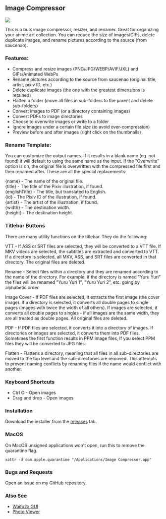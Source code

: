## Image Compressor

<img src="assets/images/readme.png">

This is a bulk image compressor, resizer, and renamer. Great for organizing your anime art collection. You can reduce the size of images/GIFs, delete duplicate images, and rename pictures according to the source (from saucenao).

### Features:
- Compress and resize images (PNG/JPG/WEBP/AVIF/JXL) and GIFs/Animated WebPs
- Rename pictures according to the source from saucenao (original title, artist, pixiv ID, etc.)
- Delete duplicate images (the one with the greatest dimensions is retained)
- Flatten a folder (move all files in sub-folders to the parent and delete sub-folders)
- Convert images to PDF (or a directory containing images)
- Convert PDFs to image directories
- Choose to overwrite images or write to a folder
- Ignore images under a certain file size (to avoid over-compression)
- Preview before and after images (right click on the thumbnails)

### Rename Template:
You can customize the output names. If it results in a blank name (eg. not found) it will default to using the same name as the input. If the "Overwrite" option is on, the original file is overwritten with the compressed file first and then renamed after. These are all the special replacements:

{name} - The name of the original file. \
{title} - The title of the Pixiv illustration, if found. \
{englishTitle} - The title, but translated to English. \
{id} - The Pixiv ID of the illustration, if found. \
{artist} - The artist of the illustration, if found. \
{width} - The destination width. \
{height} - The destination height.

### Titlebar Buttons
There are many utility functions on the titlebar. They do the following:

VTT - If ASS or SRT files are selected, they will be converted to a VTT file. If MKV videos are selected, the subtitles are
extracted and converted to VTT. If a directory is selected, all MKV, ASS, and SRT files are converted in that directory. The original files are deleted.

Rename - Select files within a directory and they are renamed according to the name of the directory. For example, if the directory is named 
"Yuru Yuri" the files will be renamed "Yuru Yuri 1", "Yuru Yuri 2", etc. going by alphabetic order.

Image Cover - If PDF files are selected, it extracts the first image (the cover image). If a directory is selected, it converts all double
pages to single pages (images with twice the width of all others). If images are selected, it converts all double pages to singles - if all images are the same width,
they are all treated as double pages. All original files are deleted.

PDF -  If PDF files are selected, it converts it into a directory of images. If directories or images are selected, it converts them into PDF files. Sometimes the first function results in PPM image files, if you select PPM files they will be converted to JPG files.

Flatten - Flattens a directory, meaning that all files in all sub-directories are moved to the top level and the sub-directories are removed. This
attempts to prevent naming conflicts by renaming files if the name would conflict with another.


### Keyboard Shortcuts
- Ctrl O - Open images
- Drag and drop - Open images

### Installation

Download the installer from the [releases](https://github.com/Moebytes/Image-Compressor/releases) tab.

### MacOS

On MacOS unsigned applications won't open, run this to remove the quarantine flag.
```
xattr -d com.apple.quarantine "/Applications/Image Compressor.app"
```

### Bugs and Requests

Open an issue on my GitHub repository. 

### Also See

- [Waifu2x GUI](https://github.com/Moebytes/Waifu2x-GUI)
- [Photo Viewer](https://github.com/Moebytes/Photo-Viewer)

